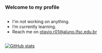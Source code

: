 ### Welcome to my profile
##
- I'm not working on anything.
- I’m currently learning.
- Reach me on otavio.r01@aluno.ifsc.edu.br
##
[![GitHub stats](https://github-readme-stats.vercel.app/api?username=otavior01&show_icons=true)](https://github.com/otavior01/github-readme-stats)
